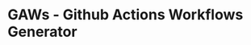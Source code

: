 # GAWs - Github Actions Workflows Generator

<!-- GitAds-Verify: VNGD99N7BSUC7ORRWH6G9SSMH1SZJQDG -->
